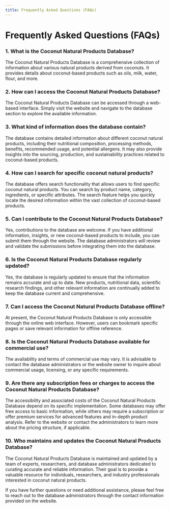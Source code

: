 ```yaml
---
title: Frequently Asked Questions (FAQs)
---
```


# Frequently Asked Questions (FAQs)

### 1. What is the Coconut Natural Products Database?
The Coconut Natural Products Database is a comprehensive collection of information about various natural products derived from coconuts. It provides details about coconut-based products such as oils, milk, water, flour, and more.

### 2. How can I access the Coconut Natural Products Database?
The Coconut Natural Products Database can be accessed through a web-based interface. Simply visit the website and navigate to the database section to explore the available information.

### 3. What kind of information does the database contain?
The database contains detailed information about different coconut natural products, including their nutritional composition, processing methods, benefits, recommended usage, and potential allergens. It may also provide insights into the sourcing, production, and sustainability practices related to coconut-based products.

### 4. How can I search for specific coconut natural products?
The database offers search functionality that allows users to find specific coconut natural products. You can search by product name, category, ingredients, or specific attributes. The search feature helps you quickly locate the desired information within the vast collection of coconut-based products.

### 5. Can I contribute to the Coconut Natural Products Database?
Yes, contributions to the database are welcome. If you have additional information, insights, or new coconut-based products to include, you can submit them through the website. The database administrators will review and validate the submissions before integrating them into the database.

### 6. Is the Coconut Natural Products Database regularly updated?
Yes, the database is regularly updated to ensure that the information remains accurate and up to date. New products, nutritional data, scientific research findings, and other relevant information are continually added to keep the database current and comprehensive.

### 7. Can I access the Coconut Natural Products Database offline?
At present, the Coconut Natural Products Database is only accessible through the online web interface. However, users can bookmark specific pages or save relevant information for offline reference.

### 8. Is the Coconut Natural Products Database available for commercial use?
The availability and terms of commercial use may vary. It is advisable to contact the database administrators or the website owner to inquire about commercial usage, licensing, or any specific requirements.

### 9. Are there any subscription fees or charges to access the Coconut Natural Products Database?
The accessibility and associated costs of the Coconut Natural Products Database depend on its specific implementation. Some databases may offer free access to basic information, while others may require a subscription or offer premium services for advanced features and in-depth product analysis. Refer to the website or contact the administrators to learn more about the pricing structure, if applicable.

### 10. Who maintains and updates the Coconut Natural Products Database?
The Coconut Natural Products Database is maintained and updated by a team of experts, researchers, and database administrators dedicated to curating accurate and reliable information. Their goal is to provide a valuable resource for individuals, researchers, and industry professionals interested in coconut natural products.

If you have further questions or need additional assistance, please feel free to reach out to the database administrators through the contact information provided on the website.